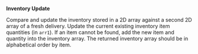 **Inventory Update**

Compare and update the inventory stored in a 2D array against a second 2D array of a fresh delivery. Update the current existing inventory item quantities (in `arr1`). If an item cannot be found, add the new item and quantity into the inventory array. The returned inventory array should be in alphabetical order by item.